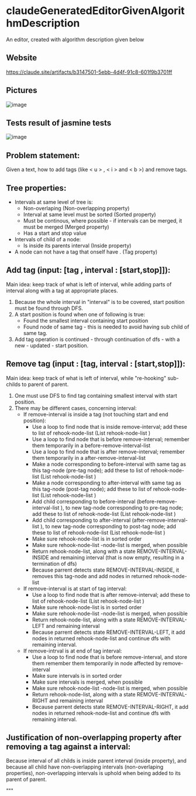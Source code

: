 # claudeGeneratedEditorGivenAlgorithmDescription

An editor, created with algorithm description given below

Website
----
https://claude.site/artifacts/b3147501-5ebb-4d4f-91c8-601f9b3701ff

Pictures
-----

![image](https://github.com/user-attachments/assets/0ca74742-b94d-46c4-a2e9-6b52ef638537)


Tests result of jasmine tests
--------
![image](https://github.com/user-attachments/assets/75363731-134a-4628-9045-5037a8565776)



Problem statement:
------------------

Given a text, how to add tags (like < u > , < i > and < b >) and remove tags.

Tree properties:
-----------

 - Intervals at same level of tree is:
     - Non-overlaping                                                                    (Non-overlapping property)
     - Interval at same level must be sorted                                             (Sorted property)
     - Must be continous, where possible - if intervals can be merged, it must be merged (Merged property)
     - Has a start and stop value              
 - Intervals of child of a node:               
     - Is inside its parents interval                                                    (Inside property)
 - A node can not have a tag that onself have                                          . (Tag property)


Add tag (input: [tag , interval : [start,stop]]):
---------

Main idea: keep track of what is left of interval, while adding parts of interval along with a tag at 
           appropriate places.

1. Because the whole interval in "interval" is to be covered, start position must be found through DFS.
2. A start position is found when one of following is true:
    - Found the smallest interval containing start position
    - Found node of same tag - this is needed to avoid having sub child of same tag.
3. Add tag operation is continued - through continuation of dfs - with a new - updated - start position.



Remove tag (input : [tag, interval : [start,stop]]):
--------------

Main idea: keep track of what is left of interval, while "re-hooking" sub-childs to  parent of parent.

1. One must use DFS to find tag containing smallest interval with start position.
2. There may be different cases, concerning interval:
    - If remove-interval is inside a tag (not touching start and end position):
         - Use a loop to find node that is inside remove-interval; add these to list of rehook-node-list (List rehook-node-list )
         - Use a loop to find node that is before remove-interval; remember them temporarily in a before-remove-interval-list 
         - Use a loop to find node that is after remove-interval;  remember them temporarily in a after-remove-interval-list 
         - Make a node corresponding to before-interval with same tag as this tag-node (pre-tag node); add these to list of rehook-node-list (List rehook-node-list )
         - Make a node corresponding to after-interval with same tag as this tag-node  (post-tag node); add these to list of rehook-node-list (List rehook-node-list )
         - Add child corresponding to before-interval (before-remove-interval-list ), to new tag-node corresponding to pre-tag node; add these to list of rehook-node-list (List rehook-node-list )
         - Add child corresponding to after-interval (after-remove-interval-list ), to new tag-node corresponding to post-tag node; add these to list of rehook-node-list (List rehook-node-list )
         - Make sure rehook-node-list  is in sorted order
         - Make sure rehook-node-list -node-list  is merged, when possible
         - Return rehook-node-list, along with a state REMOVE-INTERVAL-INSIDE and remaining interval (that is now empty, resulting in a termination of dfs)
         - Because parrent detects state REMOVE-INTERVAL-INSIDE, it removes this tag-node and add nodes in returned rehook-node-list
    - If remove-interval is at start of tag interval:
         - Use a loop to find node that is after remove-interval; add these to list of rehook-node-list (List rehook-node-list )
         - Make sure rehook-node-list  is in sorted order
         - Make sure rehook-node-list -node-list  is merged, when possible
         - Return rehook-node-list, along with a state REMOVE-INTERVAL-LEFT and remaining interval
         - Because parrent detects state REMOVE-INTERVAL-LEFT, it add nodes in returned rehook-node-list and continue dfs with remaining interval.
    - If remove-intrval is at end of tag interval:
         - Use a loop to find node that is before remove-interval,  and store them remember them temporarily in node affected by remove-interval
         - Make sure intervals is in sorted order
         - Make sure intervals is merged, when possible
         - Make sure rehook-node-list -node-list  is merged, when possible
         - Return rehook-node-list, along with a state REMOVE-INTERVAL-RIGHT and remaining interval
         - Because parrent detects state REMOVE-INTERVAL-RIGHT, it add nodes in returned rehook-node-list and continue dfs with remaining interval.


Justification of non-overlapping property after removing a tag against a interval:
------------

   Because interval of all childs is inside parent interval (inside property), and because all child have non-overlapping intervals (non-overlaping properties),  non-overlapping intervals is uphold when being added
   to its parent of parent.



"""
